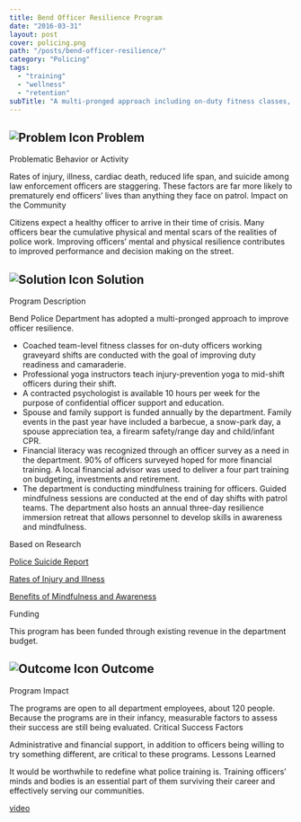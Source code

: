 ```yaml
---
title: Bend Officer Resilience Program
date: "2016-03-31"
layout: post
cover: policing.png
path: "/posts/bend-officer-resilience/"
category: "Policing"
tags:
  - "training"
  - "wellness"
  - "retention"
subTitle: "A multi-pronged approach including on-duty fitness classes, yoga classes, a contracted psychologist, family support, financial literacy, and mindfulness training aims to increase officer resillience."
---
```


## ![Problem Icon](https://github.com/google/material-design-icons/raw/master/alert/1x_web/ic_error_outline_black_48dp.png "Problem") Problem
Problematic Behavior or Activity

Rates of injury, illness, cardiac death, reduced life span, and suicide among law enforcement officers are staggering. These factors are far more likely to prematurely end officers’ lives than anything they face on patrol.
Impact on the Community

Citizens expect a healthy officer to arrive in their time of crisis. Many officers bear the cumulative physical and mental scars of the realities of police work. Improving officers’ mental and physical resilience contributes to improved performance and decision making on the street.
## ![Solution Icon](https://github.com/google/material-design-icons/raw/master/action/1x_web/ic_lightbulb_outline_black_48dp.png "Solution") Solution
Program Description

Bend Police Department has adopted a multi-pronged approach to improve officer resilience.

   - Coached team-level fitness classes for on-duty officers working graveyard shifts are conducted with the goal of improving duty readiness and camaraderie.
   - Professional yoga instructors teach injury-prevention yoga to mid-shift officers during their shift.
   - A contracted psychologist is available 10 hours per week for the purpose of confidential officer support and education.
   - Spouse and family support is funded annually by the department. Family events in the past year have included a barbecue, a snow-park day, a spouse appreciation tea, a firearm safety/range day and child/infant CPR.
   - Financial literacy was recognized through an officer survey as a need in the department. 90% of officers surveyed hoped for more financial training. A local financial advisor was used to deliver a four part training on budgeting, investments and retirement.
   - The department is conducting mindfulness training for officers. Guided mindfulness sessions are conducted at the end of day shifts with patrol teams. The department also hosts an annual three-day resilience immersion retreat that allows personnel to develop skills in awareness and mindfulness.

Based on Research

   [Police Suicide Report](http://www.theiacp.org/Portals/0/documents/pdfs/Suicide_Project/Officer_Suicide_Report.pdf)
   
   [Rates of Injury and Illness](http://www.bls.gov/ooh/protective-service/police-and-detectives.htm)
   
   [Benefits of Mindfulness and Awareness](http://marc.ucla.edu/)

Funding

This program has been funded through existing revenue in the department budget.
## ![Outcome Icon](https://github.com/google/material-design-icons/raw/master/action/1x_web/ic_view_list_black_48dp.png "Outcome") Outcome
Program Impact

The programs are open to all department employees, about 120 people. Because the programs are in their infancy, measurable factors to assess their success are still being evaluated.
Critical Success Factors

Administrative and financial support, in addition to officers being willing to try something different, are critical to these programs.
Lessons Learned

It would be worthwhile to redefine what police training is. Training officers’ minds and bodies is an essential part of them surviving their career and effectively serving our communities.

[video](https://cityofbendoregon.podbean.com/e/city-edition-police-department-wellness-program/)
